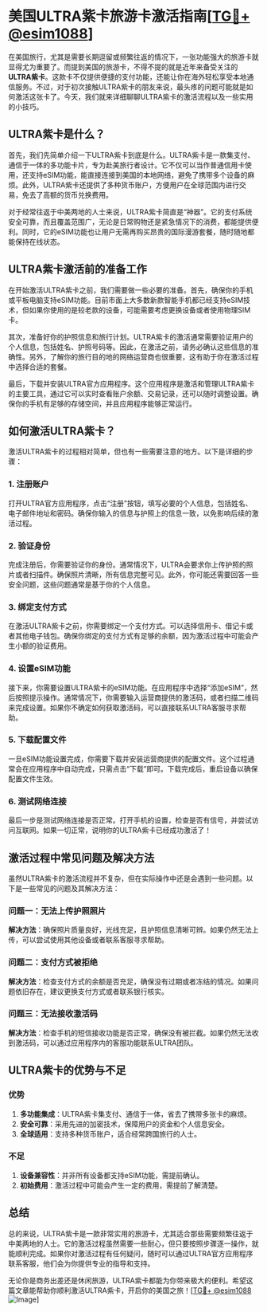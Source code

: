 # 美国ULTRA紫卡旅游卡激活指南[[TG💪+ @esim1088](https://t.me/s/esim1088)]

在美国旅行，尤其是需要长期逗留或频繁往返的情况下，一张功能强大的旅游卡就显得尤为重要了。而提到美国的旅游卡，不得不提的就是近年来备受关注的**ULTRA紫卡**。这款卡不仅提供便捷的支付功能，还能让你在海外轻松享受本地通信服务。不过，对于初次接触ULTRA紫卡的朋友来说，最头疼的问题可能就是如何激活这张卡了。今天，我们就来详细聊聊ULTRA紫卡的激活流程以及一些实用的小技巧。

## ULTRA紫卡是什么？

首先，我们先简单介绍一下ULTRA紫卡到底是什么。ULTRA紫卡是一款集支付、通信于一体的多功能卡片，专为赴美旅行者设计。它不仅可以当作普通信用卡使用，还支持eSIM功能，能直接连接到美国的本地网络，避免了携带多个设备的麻烦。此外，ULTRA紫卡还提供了多种货币账户，方便用户在全球范围内进行交易，免去了高额的货币兑换费用。

对于经常往返于中美两地的人士来说，ULTRA紫卡简直是“神器”。它的支付系统安全可靠，而且覆盖范围广，无论是日常购物还是紧急情况下的消费，都能提供便利。同时，它的eSIM功能也让用户无需再购买昂贵的国际漫游套餐，随时随地都能保持在线状态。

## ULTRA紫卡激活前的准备工作

在开始激活ULTRA紫卡之前，我们需要做一些必要的准备。首先，确保你的手机或平板电脑支持eSIM功能。目前市面上大多数新款智能手机都已经支持eSIM技术，但如果你使用的是较老款的设备，可能需要考虑更换设备或者使用物理SIM卡。

其次，准备好你的护照信息和旅行计划。ULTRA紫卡的激活通常需要验证用户的个人信息，包括姓名、护照号码等。因此，在激活之前，请务必确认这些信息的准确性。另外，了解你的旅行目的地的网络运营商也很重要，这有助于你在激活过程中选择合适的套餐。

最后，下载并安装ULTRA官方应用程序。这个应用程序是激活和管理ULTRA紫卡的主要工具，通过它可以实时查看账户余额、交易记录，还可以随时调整设置。确保你的手机有足够的存储空间，并且应用程序能够正常运行。

## 如何激活ULTRA紫卡？

激活ULTRA紫卡的过程相对简单，但也有一些需要注意的地方。以下是详细的步骤：

### 1. 注册账户

打开ULTRA官方应用程序，点击“注册”按钮，填写必要的个人信息，包括姓名、电子邮件地址和密码。确保你输入的信息与护照上的信息一致，以免影响后续的激活过程。

### 2. 验证身份

完成注册后，你需要验证你的身份。通常情况下，ULTRA会要求你上传护照的照片或者扫描件。确保照片清晰，所有信息完整可见。此外，你可能还需要回答一些安全问题，这些问题通常是基于你的个人信息。

### 3. 绑定支付方式

在激活ULTRA紫卡之前，你需要绑定一个支付方式。可以选择信用卡、借记卡或者其他电子钱包。确保你绑定的支付方式有足够的余额，因为激活过程中可能会产生小额的验证费用。

### 4. 设置eSIM功能

接下来，你需要设置ULTRA紫卡的eSIM功能。在应用程序中选择“添加eSIM”，然后按照提示操作。通常情况下，你需要输入运营商提供的激活码，或者扫描二维码来完成设置。如果你不确定如何获取激活码，可以直接联系ULTRA客服寻求帮助。

### 5. 下载配置文件

一旦eSIM功能设置完成，你需要下载并安装运营商提供的配置文件。这个过程通常会在应用程序中自动完成，只需点击“下载”即可。下载完成后，重启设备以确保配置文件生效。

### 6. 测试网络连接

最后一步是测试网络连接是否正常。打开手机的设置，检查是否有信号，并尝试访问互联网。如果一切正常，说明你的ULTRA紫卡已经成功激活了！

## 激活过程中常见问题及解决方法

虽然ULTRA紫卡的激活流程并不复杂，但在实际操作中还是会遇到一些问题。以下是一些常见的问题及其解决方法：

### 问题一：无法上传护照照片

**解决方法**：确保照片质量良好，光线充足，且护照信息清晰可辨。如果仍然无法上传，可以尝试使用其他设备或者联系客服寻求帮助。

### 问题二：支付方式被拒绝

**解决方法**：检查支付方式的余额是否充足，确保没有过期或者冻结的情况。如果问题依旧存在，建议更换支付方式或者联系银行核实。

### 问题三：无法接收激活码

**解决方法**：检查手机的短信接收功能是否正常，确保没有被拦截。如果仍然无法收到激活码，可以通过应用程序内的客服功能联系ULTRA团队。

## ULTRA紫卡的优势与不足

### 优势

1. **多功能集成**：ULTRA紫卡集支付、通信于一体，省去了携带多张卡的麻烦。
2. **安全可靠**：采用先进的加密技术，保障用户的资金和个人信息安全。
3. **全球适用**：支持多种货币账户，适合经常跨国旅行的人士。

### 不足

1. **设备兼容性**：并非所有设备都支持eSIM功能，需提前确认。
2. **初始费用**：激活过程中可能会产生一定的费用，需提前了解清楚。

## 总结

总的来说，ULTRA紫卡是一款非常实用的旅游卡，尤其适合那些需要频繁往返于中美两地的人士。它的激活过程虽然需要一些耐心，但只要按照步骤逐一操作，就能顺利完成。如果你对激活过程有任何疑问，随时可以通过ULTRA官方应用程序联系客服，他们会为你提供专业的指导和支持。

无论你是商务出差还是休闲旅游，ULTRA紫卡都能为你带来极大的便利。希望这篇文章能帮助你顺利激活ULTRA紫卡，开启你的美国之旅！[[TG💪+ @esim1088](https://t.me/s/esim1088) ![Image](https://i.postimg.cc/4NQfJmqS/Snipaste-2025-05-13-00-14-12.png)]